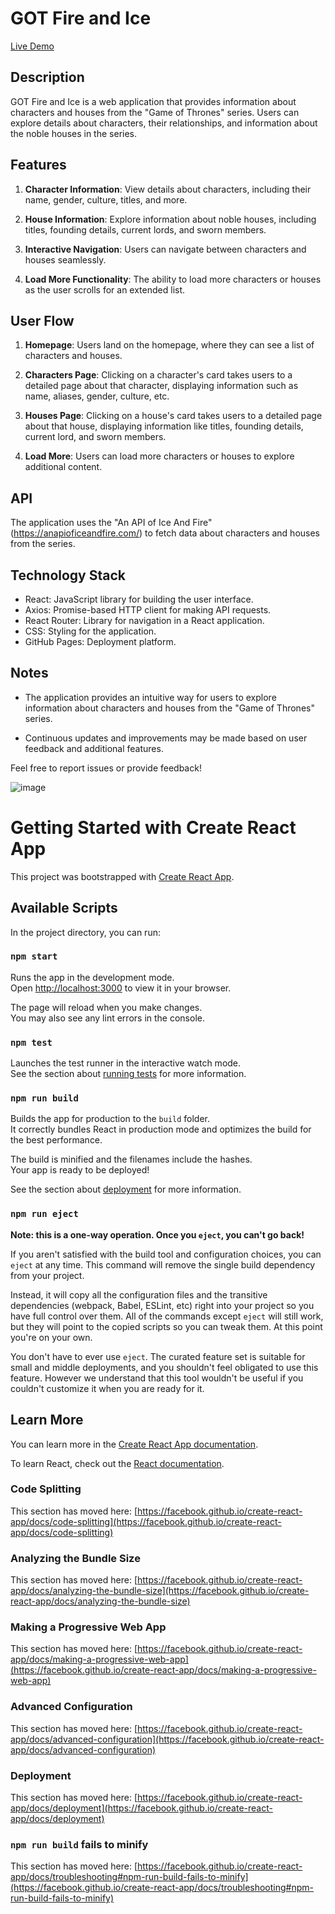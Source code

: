 # GOT Fire and Ice

[Live Demo](https://jimmyzx.github.io/gotfireandice/)

## Description

GOT Fire and Ice is a web application that provides information about characters and houses from the "Game of Thrones" series. Users can explore details about characters, their relationships, and information about the noble houses in the series.

## Features

1. **Character Information**: View details about characters, including their name, gender, culture, titles, and more.

2. **House Information**: Explore information about noble houses, including titles, founding details, current lords, and sworn members.

3. **Interactive Navigation**: Users can navigate between characters and houses seamlessly.

4. **Load More Functionality**: The ability to load more characters or houses as the user scrolls for an extended list.

## User Flow

1. **Homepage**: Users land on the homepage, where they can see a list of characters and houses.

2. **Characters Page**: Clicking on a character's card takes users to a detailed page about that character, displaying information such as name, aliases, gender, culture, etc.

3. **Houses Page**: Clicking on a house's card takes users to a detailed page about that house, displaying information like titles, founding details, current lord, and sworn members.

4. **Load More**: Users can load more characters or houses to explore additional content.

## API

The application uses the "An API of Ice And Fire" (https://anapioficeandfire.com/) to fetch data about characters and houses from the series.

## Technology Stack

- React: JavaScript library for building the user interface.
- Axios: Promise-based HTTP client for making API requests.
- React Router: Library for navigation in a React application.
- CSS: Styling for the application.
- GitHub Pages: Deployment platform.

## Notes

- The application provides an intuitive way for users to explore information about characters and houses from the "Game of Thrones" series.

- Continuous updates and improvements may be made based on user feedback and additional features.

Feel free to report issues or provide feedback!

![image](https://github.com/Jimmyzx/gotfireandice/assets/125935094/13110902-697b-4219-89cc-59881c115cae)


# Getting Started with Create React App

This project was bootstrapped with [Create React App](https://github.com/facebook/create-react-app).

## Available Scripts

In the project directory, you can run:

### `npm start`

Runs the app in the development mode.\
Open [http://localhost:3000](http://localhost:3000) to view it in your browser.

The page will reload when you make changes.\
You may also see any lint errors in the console.

### `npm test`

Launches the test runner in the interactive watch mode.\
See the section about [running tests](https://facebook.github.io/create-react-app/docs/running-tests) for more information.

### `npm run build`

Builds the app for production to the `build` folder.\
It correctly bundles React in production mode and optimizes the build for the best performance.

The build is minified and the filenames include the hashes.\
Your app is ready to be deployed!

See the section about [deployment](https://facebook.github.io/create-react-app/docs/deployment) for more information.

### `npm run eject`

**Note: this is a one-way operation. Once you `eject`, you can't go back!**

If you aren't satisfied with the build tool and configuration choices, you can `eject` at any time. This command will remove the single build dependency from your project.

Instead, it will copy all the configuration files and the transitive dependencies (webpack, Babel, ESLint, etc) right into your project so you have full control over them. All of the commands except `eject` will still work, but they will point to the copied scripts so you can tweak them. At this point you're on your own.

You don't have to ever use `eject`. The curated feature set is suitable for small and middle deployments, and you shouldn't feel obligated to use this feature. However we understand that this tool wouldn't be useful if you couldn't customize it when you are ready for it.

## Learn More

You can learn more in the [Create React App documentation](https://facebook.github.io/create-react-app/docs/getting-started).

To learn React, check out the [React documentation](https://reactjs.org/).

### Code Splitting

This section has moved here: [https://facebook.github.io/create-react-app/docs/code-splitting](https://facebook.github.io/create-react-app/docs/code-splitting)

### Analyzing the Bundle Size

This section has moved here: [https://facebook.github.io/create-react-app/docs/analyzing-the-bundle-size](https://facebook.github.io/create-react-app/docs/analyzing-the-bundle-size)

### Making a Progressive Web App

This section has moved here: [https://facebook.github.io/create-react-app/docs/making-a-progressive-web-app](https://facebook.github.io/create-react-app/docs/making-a-progressive-web-app)

### Advanced Configuration

This section has moved here: [https://facebook.github.io/create-react-app/docs/advanced-configuration](https://facebook.github.io/create-react-app/docs/advanced-configuration)

### Deployment

This section has moved here: [https://facebook.github.io/create-react-app/docs/deployment](https://facebook.github.io/create-react-app/docs/deployment)

### `npm run build` fails to minify

This section has moved here: [https://facebook.github.io/create-react-app/docs/troubleshooting#npm-run-build-fails-to-minify](https://facebook.github.io/create-react-app/docs/troubleshooting#npm-run-build-fails-to-minify)
